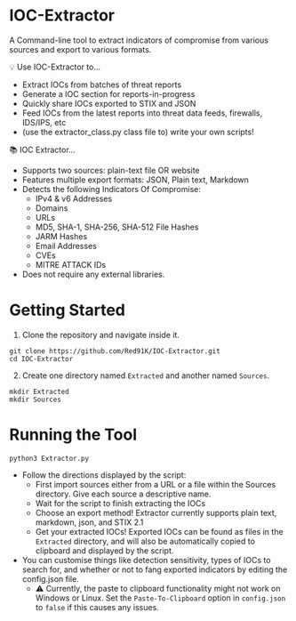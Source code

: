 # IOC-Extractor
A Command-line tool to extract indicators of compromise from various sources and export to various formats.

💡 Use IOC-Extractor to...
- Extract IOCs from batches of threat reports
- Generate a IOC section for reports-in-progress
- Quickly share IOCs exported to STIX and JSON
- Feed IOCs from the latest reports into threat data feeds, firewalls, IDS/IPS, etc
- (use the extractor_class.py class file to) write your own scripts!

📚 IOC Extractor...
- Supports two sources: plain-text file OR website
- Features multiple export formats: JSON, Plain text, Markdown
- Detects the following Indicators Of Compromise:
  - IPv4 & v6 Addresses
  - Domains
  - URLs
  - MD5, SHA-1, SHA-256, SHA-512 File Hashes
  - JARM Hashes
  - Email Addresses
  - CVEs
  - MITRE ATTACK IDs
 - Does not require any external libraries.

# Getting Started
1. Clone the repository and navigate inside it.
```
git clone https://github.com/Red91K/IOC-Extractor.git
cd IOC-Extractor
```
2. Create one directory named `Extracted` and another named `Sources`.
```
mkdir Extracted
mkdir Sources
```


# Running the Tool
```
python3 Extractor.py  
```
- Follow the directions displayed by the script:
  - First import sources either from a URL or a file within the Sources directory. Give each source a descriptive name.
  - Wait for the script to finish extracting the IOCs
  - Choose an export method! Extractor currently supports plain text, markdown, json, and STIX 2.1
  - Get your extracted IOCs! Exported IOCs can be found as files in the `Extracted` directory, and will also be automatically copied to clipboard and displayed by the script. 
- You can customise things like detection sensitivity, types of IOCs to search for, and whether or not to fang exported indicators by editing the config.json file.
  - ⚠️ Currently, the paste to clipboard functionality might not work on Windows or Linux. Set the `Paste-To-Clipboard` option in `config.json` to `false` if this causes any issues.

